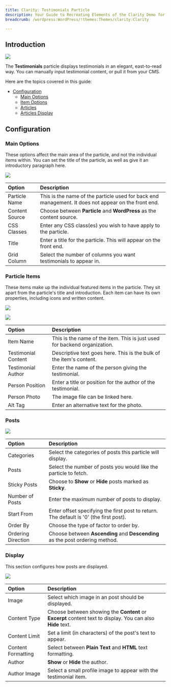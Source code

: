```yaml
---
title: Clarity: Testimonials Particle
description: Your Guide to Recreating Elements of the Clarity Demo for WordPress
breadcrumb: /wordpress:WordPress/!themes:Themes/clarity:Clarity

---
```


## Introduction

![](assets/particle_testimonials1.png)

The **Testimonials** particle displays testimonials in an elegant, east-to-read way. You can manually input testimonial content, or pull it from your CMS.

Here are the topics covered in this guide:

* [Configuration](#configuration)
    - [Main Options](#main-options)
    - [Item Options](#particle-items)
    - [Articles](#articles)
    - [Articles Display](#display)

## Configuration

### Main Options 

These options affect the main area of the particle, and not the individual items within. You can set the title of the particle, as well as give it an introductory paragraph here.

![](assets/particle_testimonials2.png)

| Option         | Description                                                                                         |
| :-----         | :-----                                                                                              |
| Particle Name  | This is the name of the particle used for back end management. It does not appear on the front end. |
| Content Source | Choose between **Particle** and **WordPress** as the content source.                                |
| CSS Classes    | Enter any CSS class(es) you wish to have apply to the particle.                                     |
| Title          | Enter a title for the particle. This will appear on the front end.                                  |
| Grid Column    | Select the number of columns you want testimonials to appear in.                                    |

### Particle Items

These items make up the individual featured items in the particle. They sit apart from the particle's title and introduction. Each item can have its own properties, including icons and written content.

![](assets/particle_testimonials3.png)

![](assets/particle_testimonials4.png)


| Option              | Description                                                               |
| :-----              | :-----                                                                    |
| Item Name           | This is the name of the item. This is just used for backend organization. |
| Testimonial Content | Descriptive text goes here. This is the bulk of the item's content.       |
| Testimonial Author  | Enter the name of the person giving the testimonial.                      |
| Person Position     | Enter a title or position for the author of the testimonial.              |
| Person Photo        | The image file can be linked here.                                        |
| Alt Tag             | Enter an alternative text for the photo.                                  |

### Posts

![](assets/particle_testimonials5.png)

| Option             | Description                                                                            |
| :-----             | :-----                                                                                 |
| Categories         | Select the categories of posts this particle will display.                             |
| Posts              | Select the number of posts you would like the particle to fetch.                       |
| Sticky Posts       | Choose to **Show** or **Hide** posts marked as **Sticky**.                             |
| Number of Posts    | Enter the maximum number of posts to display.                                          |
| Start From         | Enter offset specifying the first post to return. The default is '0' (the first post). |
| Order By           | Choose the type of factor to order by.                                                 |
| Ordering Direction | Choose between **Ascending** and **Descending** as the post ordering method.           |

### Display

This section configures how posts are displayed.

![](assets/particle_testimonials6.png)

| Option             | Description                                                                                                |
| :-----             | :-----                                                                                                     |
| Image              | Select which image in an post should be displayed.                                                         |
| Content Type       | Choose between showing the **Content** or **Excerpt** content text to display. You can also **Hide** text. |
| Content Limit      | Set a limit (in characters) of the post's text to appear.                                                  |
| Content Formatting | Select between **Plain Text** and **HTML** text formatting.                                                |
| Author             | **Show** or **Hide** the author.                                                                           |
| Author Image       | Select a small profile image to appear with the testimonial item.                                          |

